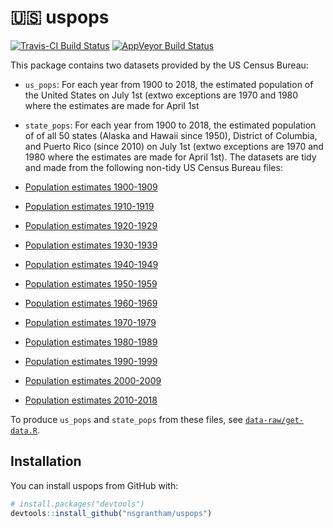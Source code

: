 # 🇺🇸 uspops

[![Travis-CI Build Status](https://travis-ci.org/nsgrantham/uspops.svg?branch=master)](https://travis-ci.org/nsgrantham/uspops)
[![AppVeyor Build Status](https://ci.appveyor.com/api/projects/status/github/nsgrantham/uspops?branch=master&svg=true)](https://ci.appveyor.com/project/nsgrantham/uspops)

This package contains two datasets provided by the US Census Bureau:

* `us_pops`: For each year from 1900 to 2018, the estimated population of 
  the United States on July 1st (extwo exceptions are 1970 and 1980 where the 
  estimates are made for April 1st

* `state_pops`: For each year from 1900 to 2018, the estimated population of
  of all 50 states (Alaska and Hawaii since 1950), District of Columbia, and 
  Puerto Rico (since 2010) on July 1st (extwo exceptions are 1970 and 1980 where
  the estimates are made for April 1st).  The datasets are tidy and made from the following non-tidy US Census Bureau files:

* [Population estimates 1900-1909](https://www2.census.gov/programs-surveys/popest/tables/1980-1990/state/asrh/st0009ts.txt)

* [Population estimates 1910-1919](https://www2.census.gov/programs-surveys/popest/tables/1980-1990/state/asrh/st1019ts.txt)

* [Population estimates 1920-1929](https://www2.census.gov/programs-surveys/popest/tables/1980-1990/state/asrh/st2029ts.txt)

* [Population estimates 1930-1939](https://www2.census.gov/programs-surveys/popest/tables/1980-1990/state/asrh/st3039ts.txt)

* [Population estimates 1940-1949](https://www2.census.gov/programs-surveys/popest/tables/1980-1990/state/asrh/st4049ts.txt)

* [Population estimates 1950-1959](https://www2.census.gov/programs-surveys/popest/tables/1980-1990/state/asrh/st5060ts.txt)

* [Population estimates 1960-1969](https://www2.census.gov/programs-surveys/popest/tables/1980-1990/state/asrh/st6070ts.txt)

* [Population estimates 1970-1979](https://www2.census.gov/programs-surveys/popest/tables/1980-1990/state/asrh/st7080ts.txt)

* [Population estimates 1980-1989](https://www2.census.gov/programs-surveys/popest/tables/1980-1990/state/asrh/st8090ts.txt)

* [Population estimates 1990-1999](https://www2.census.gov/programs-surveys/popest/tables/1990-2000/intercensal/st-co/co-est2001-12-00.pdf)

* [Population estimates 2000-2009](https://www2.census.gov/programs-surveys/popest/datasets/2000-2009/national/totals/nst_est2009_alldata.csv)

* [Population estimates 2010-2018](https://www2.census.gov/programs-surveys/popest/datasets/2010-2018/national/totals/nst-est2018-alldata.csv)

To produce `us_pops` and `state_pops` from these files, see [`data-raw/get-data.R`](data-raw/get-data.R).

## Installation

You can install uspops from GitHub with:

```r
# install.packages("devtools")
devtools::install_github("nsgrantham/uspops")
```
